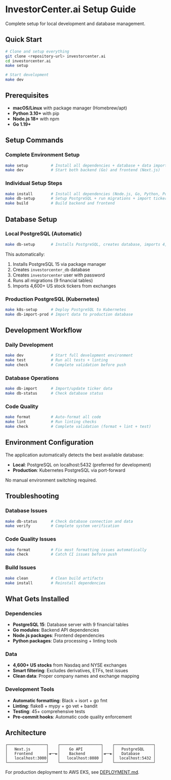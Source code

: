 # InvestorCenter.ai Setup Guide

Complete setup for local development and database management.

## Quick Start

```bash
# Clone and setup everything
git clone <repository-url> investorcenter.ai
cd investorcenter.ai
make setup

# Start development  
make dev
```

## Prerequisites

- **macOS/Linux** with package manager (Homebrew/apt)
- **Python 3.10+** with pip
- **Node.js 18+** with npm
- **Go 1.19+**

## Setup Commands

### Complete Environment Setup
```bash
make setup          # Install all dependencies + database + data import
make dev            # Start both backend (Go) and frontend (Next.js)
```

### Individual Setup Steps
```bash
make install        # Install all dependencies (Node.js, Go, Python, PostgreSQL)
make db-setup       # Setup PostgreSQL + run migrations + import tickers
make build          # Build backend and frontend
```

## Database Setup

### Local PostgreSQL (Automatic)
```bash
make db-setup       # Installs PostgreSQL, creates database, imports 4,600+ tickers
```

This automatically:
1. Installs PostgreSQL 15 via package manager
2. Creates `investorcenter_db` database  
3. Creates `investorcenter` user with password
4. Runs all migrations (9 financial tables)
5. Imports 4,600+ US stock tickers from exchanges

### Production PostgreSQL (Kubernetes)
```bash
make k8s-setup      # Deploy PostgreSQL to Kubernetes
make db-import-prod # Import data to production database
```

## Development Workflow

### Daily Development
```bash
make dev            # Start full development environment
make test           # Run all tests + linting
make check          # Complete validation before push
```

### Database Operations
```bash
make db-import      # Import/update ticker data
make db-status      # Check database status
```

### Code Quality
```bash
make format         # Auto-format all code
make lint           # Run linting checks
make check          # Complete validation (format + lint + test)
```

## Environment Configuration

The application automatically detects the best available database:
- **Local**: PostgreSQL on localhost:5432 (preferred for development)
- **Production**: Kubernetes PostgreSQL via port-forward

No manual environment switching required.

## Troubleshooting

### Database Issues
```bash
make db-status      # Check database connection and data
make verify         # Complete system verification
```

### Code Quality Issues
```bash
make format         # Fix most formatting issues automatically
make check          # Catch CI issues before push
```

### Build Issues
```bash
make clean          # Clean build artifacts
make install        # Reinstall dependencies
```

## What Gets Installed

### Dependencies
- **PostgreSQL 15**: Database server with 9 financial tables
- **Go modules**: Backend API dependencies
- **Node.js packages**: Frontend dependencies  
- **Python packages**: Data processing + linting tools

### Data
- **4,600+ US stocks** from Nasdaq and NYSE exchanges
- **Smart filtering**: Excludes derivatives, ETFs, test issues
- **Clean data**: Proper company names and exchange mapping

### Development Tools
- **Automatic formatting**: Black + isort + go fmt
- **Linting**: flake8 + mypy + go vet + bandit
- **Testing**: 45+ comprehensive tests
- **Pre-commit hooks**: Automatic code quality enforcement

## Architecture

```
┌─────────────────┐    ┌──────────────────┐    ┌─────────────────┐
│   Next.js       │    │    Go API        │    │   PostgreSQL    │
│   Frontend      │◄──►│    Backend       │◄──►│   Database      │
│   localhost:3000│    │   localhost:8080 │    │  localhost:5432 │
└─────────────────┘    └──────────────────┘    └─────────────────┘
```

For production deployment to AWS EKS, see [DEPLOYMENT.md](DEPLOYMENT.md).
